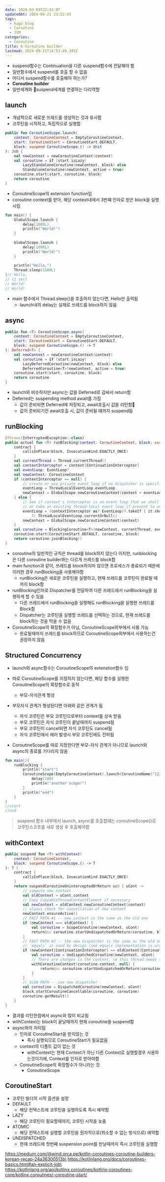 ```yaml
---
date: 2024-03-03T22:41:07
updatedAt: 2024-09-21 23:52:43
tags:
  - hugo_blog
  - Coroutine
  - JVM
categories:
  - Coroutine
title: 6-Coroutine builder
lastmod: 2024-09-21T14:53:49.345Z
---
```

* suspend함수는 Continuation을 다른 suspend함수에 전달해야 함
* 일반함수에서 suspend를 호출 할 수 없음
* 어디서 suspend함수를 호출해야 하는가?
* **Coroutine builder**
* 일반세계와 suspend세계를 연결하는 다리역할

## launch

* 개념적으로 새로운 쓰레드를 생성하는 것과 유사함
* 코루틴을 시작하고, 독립적으로 실행함

```kotlin
public fun CoroutineScope.launch(  
    context: CoroutineContext = EmptyCoroutineContext,  
    start: CoroutineStart = CoroutineStart.DEFAULT,  
    block: suspend CoroutineScope.() -> Unit  
): Job {  
    val newContext = newCoroutineContext(context)  
    val coroutine = if (start.isLazy)  
        LazyStandaloneCoroutine(newContext, block) else  
        StandaloneCoroutine(newContext, active = true)  
    coroutine.start(start, coroutine, block)  
    return coroutine  
}
```

* CoroutineScope의 extension function임
* coroutine context를 받아, 해당 context내에서 3번쨰 인자로 받은 block을 실행시킴

```kotlin
fun main() {  
    GlobalScope.launch {  
        delay(1000L)  
        println("World!")  
    }  
      
    GlobalScope.launch {  
        delay(1000L)  
        println("World!")  
    }
  
    println("Hello,")  
    Thread.sleep(1500L)  
}// Hello,  
// (1 sec)  
// World!  
// World!  
```

* main 함수에서 Thread.sleep()을 호출하지 않는다면, Hello만 출력됨
  * launch내의 delay는 실제로 쓰레드를 block하지 않음

## async

```kotlin
public fun <T> CoroutineScope.async(  
    context: CoroutineContext = EmptyCoroutineContext,  
    start: CoroutineStart = CoroutineStart.DEFAULT,  
    block: suspend CoroutineScope.() -> T  
): Deferred<T> {  
    val newContext = newCoroutineContext(context)  
    val coroutine = if (start.isLazy)  
        LazyDeferredCoroutine(newContext, block) else  
        DeferredCoroutine<T>(newContext, active = true)  
    coroutine.start(start, coroutine, block)  
    return coroutine  
}
```

* launch와 비슷하지만 async는 값을 Deferred로 감싸서 return함
* Deferred는 suspending method await를 가짐
  * 값이 준비되면 Deferred에 저장되고, await호출시 값을 리턴함
  * 값이 준비되기전 await호출 시, 값이 준비될 떄까지 suspend됨

## runBlocking

```kotlin
@Throws(InterruptedException::class)  
public actual fun <T> runBlocking(context: CoroutineContext, block: suspend CoroutineScope.() -> T): T {  
    contract {  
        callsInPlace(block, InvocationKind.EXACTLY_ONCE)  
    }  
    val currentThread = Thread.currentThread()  
    val contextInterceptor = context[ContinuationInterceptor]  
    val eventLoop: EventLoop?  
    val newContext: CoroutineContext  
    if (contextInterceptor == null) {  
        // create or use private event loop if no dispatcher is specified  
        eventLoop = ThreadLocalEventLoop.eventLoop  
        newContext = GlobalScope.newCoroutineContext(context + eventLoop)  
    } else {  
        // See if context's interceptor is an event loop that we shall use (to support TestContext)  
        // or take an existing thread-local event loop if present to avoid blocking it (but don't create one)        
        eventLoop = (contextInterceptor as? EventLoop)?.takeIf { it.shouldBeProcessedFromContext() }  
            ?: ThreadLocalEventLoop.currentOrNull()  
        newContext = GlobalScope.newCoroutineContext(context)  
    }  
    val coroutine = BlockingCoroutine<T>(newContext, currentThread, eventLoop)  
    coroutine.start(CoroutineStart.DEFAULT, coroutine, block)  
    return coroutine.joinBlocking()  
}
```

* coroutine의 일반적인 규칙은 thread를 block하지 않는다 이지만, runblocking은 다른 coroutine builder와는 다르게 쓰레드를 block함
* main function과 같이, 쓰레드를 block하지마 않으면 프로세스가 종료되기 때문에 이러한 경우 runBlocking을 사용해야함
  * runBlocking은 새로운 코루틴을 실행하고, 현재 쓰레드를 코루틴이 완료될 때 까지 block함
* runBlocking인자로 Dispatcher를 전달하여 다른 쓰레드에서 runBlocking을 실행하게 할 수 있음
  * 다른 쓰레드에서 runBlocking을 실행해도 runBlocking을 실행한 쓰레드를 Block함
  * Dispatcher는 코루틴을 실행할 쓰레드를 선택하는 것으로, 현재 쓰레드를 block하는 것을 막을 수 없음
* CoroutineScope의 확장함수가 아님, CoroutineScope외부에서 사용 가능
  * 완료될때까지 쓰레드를 block하므로 CoroutineScope외부에서 사용하는건 권장하지 않음

## Structured Concurrency

* launch와 async함수는 CoroutineScope의 extenstion함수 임

* 따로 CoroutineScope를 지정하지 않는다면, 해당 함수를 실행한 CoroutineScope의 확장함수로 동작
  * 부모-자식관계 형성

* 부모자식 관계가 형성된다면 아래와 같은 관계가 됨
  * 자식 코루틴은 부모 코루틴으로부터 context를 상속 받음
  * 부모 코루틴은 자식 코루틴이 끝날때까지 suspend됨
  * 부모 코루틴이 cancel되면 자식 코루틴도 cancel됨
  * 자식 코루틴에서 에러 발생시 부모 코루틴에도 전파됨

* CoroutineScope를 따로 지정한다면 부모-자식 관계가 아니므로 launch와 async의 종료를 기다리지 않음

```kotlin
fun main(){  
    runBlocking {  
        println("start")  
        CoroutineScope(EmptyCoroutineContext).launch(CoroutineName("123")) {  
            delay(100)  
            println("another scope!")  
        }  
        println("end")  
    }  
}
//start  
//end
```

> suspend 함수 내부에서 launch, async를 호출할떄는 coroutineScope{}로 코루틴스코프를 새로 생성 후 호출해야함

## withContext

```kotlin
public suspend fun <T> withContext(  
    context: CoroutineContext,  
    block: suspend CoroutineScope.() -> T  
): T {  
    contract {  
        callsInPlace(block, InvocationKind.EXACTLY_ONCE)  
    }  
    return suspendCoroutineUninterceptedOrReturn sc@ { uCont ->  
        // compute new context  
        val oldContext = uCont.context  
        // Copy CopyableThreadContextElement if necessary  
        val newContext = oldContext.newCoroutineContext(context)  
        // always check for cancellation of new context  
        newContext.ensureActive()  
        // FAST PATH #1 -- new context is the same as the old one  
        if (newContext === oldContext) {  
            val coroutine = ScopeCoroutine(newContext, uCont)  
            return@sc coroutine.startUndispatchedOrReturn(coroutine, block)  
        }  
        // FAST PATH #2 -- the new dispatcher is the same as the old one (something else changed)  
        // `equals` is used by design (see equals implementation is wrapper context like ExecutorCoroutineDispatcher)        
        if (newContext[ContinuationInterceptor] == oldContext[ContinuationInterceptor]) {  
            val coroutine = UndispatchedCoroutine(newContext, uCont)  
            // There are changes in the context, so this thread needs to be updated  
            withCoroutineContext(coroutine.context, null) {  
                return@sc coroutine.startUndispatchedOrReturn(coroutine, block)  
            }  
        }  
        // SLOW PATH -- use new dispatcher  
        val coroutine = DispatchedCoroutine(newContext, uCont)  
        block.startCoroutineCancellable(coroutine, coroutine)  
        coroutine.getResult()  
    }  
}
```

* 결과를 리턴한점에서 async와 많이 비교됨
* withContext는 block이 끝날때까지 현재 coroutine을 suspend함
* async와의 차이점
  * 인자로 CoroutineStart을 받지않는 것
    * 즉시 실행되므로 CoroutineStart가 필요없음
  * context의 디폴트 값이 없는 것
    * withContext는 현재 Context가 아닌 다른 Context로 실행할경우 사용하는것이기에, Context를 인자로 받아야함
  * CoroutineScope의 확장함수가 아니라는 것
    * CoroutineScope

## CoroutineStart

* 코루틴 빌더의 시작 옵션을 설정
* DEFAULT 
  * 해당 컨텍스트에 코루틴을 실행하도록 즉시 예약함
* LAZY
  * 해당 코루틴이 필요할때까지, 코루틴 시작을 늦춤
* ATOMIC 
  * 해당 컨텍스트에 실행할 코루틴을 원자적으로(취소할 수 없는 방식으로) 예약함
* UNDISPATCHED
  * 현재 쓰레드애 첫번째 suspension point를 만날때까지 즉시 코루틴을 실행함

https://medium.com/@wind.orca.pe/kotlin-coroutines-coroutine-builders-korean-recap-24a36300513b\
https://kotlinlang.org/docs/coroutines-basics.html#an-explicit-job\
https://kotlinlang.org/api/kotlinx.coroutines/kotlinx-coroutines-core/kotlinx.coroutines/-coroutine-start/
